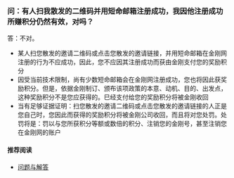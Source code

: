 ### 问：有人扫我散发的二维码并用短命邮箱注册成功，我因他注册成功所赚积分仍然有效，对吗？
答：不对。
- 某人扫您散发的邀请二维码或点击您散发的邀请链接，并用短命邮箱在金刚网注册的行为不应成功，因此，您不应因其注册成功而获由金刚支付您的奖励积分
- 因受当前技术限制，尚有少数短命邮箱会在金刚网注册成功，您也将因此获奖励积分。但是，依据金刚制订、颁布该项政策的本意、动机、目的、出发点，这种奖励积分不是您应获得的。巳经支付给您的奖励积分将被金刚收回
- 当有足够证据证明：扫您散发的邀请二维码或点击您散发的邀请链接的人正是您自己时，您因此而获得的奖励积分将被金刚公司收回，而且将对您处罚。处罚将是：罚以与您所获积分等额或数倍的积分、注销您的金刚号，甚至注销您在金刚网的账户
#### 推荐阅读
- [问题与解答](https://a2zitpro.github.io/web/列表-问题与解答)
